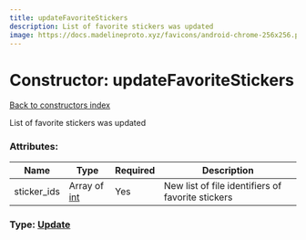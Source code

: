 ```yaml
---
title: updateFavoriteStickers
description: List of favorite stickers was updated
image: https://docs.madelineproto.xyz/favicons/android-chrome-256x256.png
---
```

# Constructor: updateFavoriteStickers  
[Back to constructors index](index.md)



List of favorite stickers was updated

### Attributes:

| Name     |    Type       | Required | Description |
|----------|---------------|----------|-------------|
|sticker\_ids|Array of [int](../types/int.md) | Yes|New list of file identifiers of favorite stickers|



### Type: [Update](../types/Update.md)


